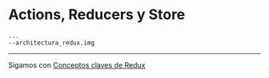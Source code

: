 # Actions, Reducers y Store

    ...
    --architectura_redux.img

---

Sigamos con [Conceptos claves de Redux](../3-redux/3-4-conceptos-claves-redux.md)
